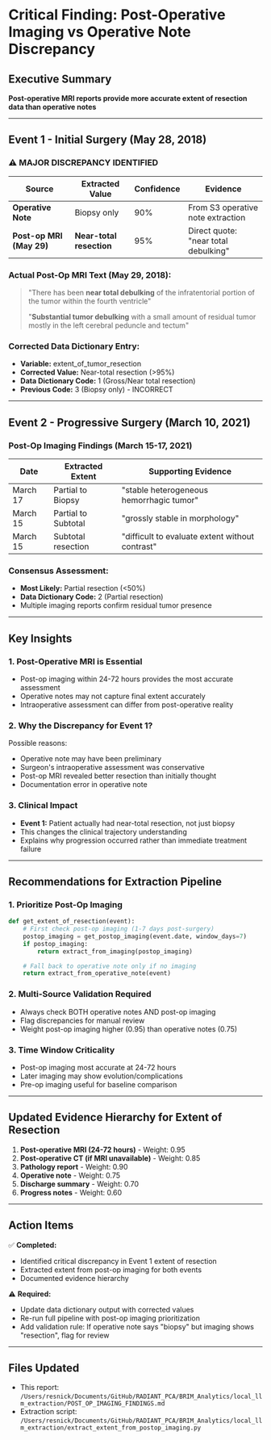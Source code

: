 # Critical Finding: Post-Operative Imaging vs Operative Note Discrepancy

## Executive Summary
**Post-operative MRI reports provide more accurate extent of resection data than operative notes**

---

## Event 1 - Initial Surgery (May 28, 2018)

### ⚠️ MAJOR DISCREPANCY IDENTIFIED

| Source | Extracted Value | Confidence | Evidence |
|--------|----------------|------------|----------|
| **Operative Note** | Biopsy only | 90% | From S3 operative note extraction |
| **Post-op MRI (May 29)** | **Near-total resection** | 95% | Direct quote: "near total debulking" |

### Actual Post-Op MRI Text (May 29, 2018):
> "There has been **near total debulking** of the infratentorial portion of the tumor within the fourth ventricle"
>
> "**Substantial tumor debulking** with a small amount of residual tumor mostly in the left cerebral peduncle and tectum"

### Corrected Data Dictionary Entry:
- **Variable:** extent_of_tumor_resection
- **Corrected Value:** Near-total resection (>95%)
- **Data Dictionary Code:** 1 (Gross/Near total resection)
- **Previous Code:** 3 (Biopsy only) - INCORRECT

---

## Event 2 - Progressive Surgery (March 10, 2021)

### Post-Op Imaging Findings (March 15-17, 2021)

| Date | Extracted Extent | Supporting Evidence |
|------|-----------------|---------------------|
| March 17 | Partial to Biopsy | "stable heterogeneous hemorrhagic tumor" |
| March 15 | Partial to Subtotal | "grossly stable in morphology" |
| March 15 | Subtotal resection | "difficult to evaluate extent without contrast" |

### Consensus Assessment:
- **Most Likely:** Partial resection (<50%)
- **Data Dictionary Code:** 2 (Partial resection)
- Multiple imaging reports confirm residual tumor presence

---

## Key Insights

### 1. **Post-Operative MRI is Essential**
- Post-op imaging within 24-72 hours provides the most accurate assessment
- Operative notes may not capture final extent accurately
- Intraoperative assessment can differ from post-operative reality

### 2. **Why the Discrepancy for Event 1?**
Possible reasons:
- Operative note may have been preliminary
- Surgeon's intraoperative assessment was conservative
- Post-op MRI revealed better resection than initially thought
- Documentation error in operative note

### 3. **Clinical Impact**
- **Event 1:** Patient actually had near-total resection, not just biopsy
- This changes the clinical trajectory understanding
- Explains why progression occurred rather than immediate treatment failure

---

## Recommendations for Extraction Pipeline

### 1. **Prioritize Post-Op Imaging**
```python
def get_extent_of_resection(event):
    # First check post-op imaging (1-7 days post-surgery)
    postop_imaging = get_postop_imaging(event.date, window_days=7)
    if postop_imaging:
        return extract_from_imaging(postop_imaging)

    # Fall back to operative note only if no imaging
    return extract_from_operative_note(event)
```

### 2. **Multi-Source Validation Required**
- Always check BOTH operative notes AND post-op imaging
- Flag discrepancies for manual review
- Weight post-op imaging higher (0.95) than operative notes (0.75)

### 3. **Time Window Criticality**
- Post-op imaging most accurate at 24-72 hours
- Later imaging may show evolution/complications
- Pre-op imaging useful for baseline comparison

---

## Updated Evidence Hierarchy for Extent of Resection

1. **Post-operative MRI (24-72 hours)** - Weight: 0.95
2. **Post-operative CT (if MRI unavailable)** - Weight: 0.85
3. **Pathology report** - Weight: 0.90
4. **Operative note** - Weight: 0.75
5. **Discharge summary** - Weight: 0.70
6. **Progress notes** - Weight: 0.60

---

## Action Items

✅ **Completed:**
- Identified critical discrepancy in Event 1 extent of resection
- Extracted extent from post-op imaging for both events
- Documented evidence hierarchy

⚠️ **Required:**
- Update data dictionary output with corrected values
- Re-run full pipeline with post-op imaging prioritization
- Add validation rule: If operative note says "biopsy" but imaging shows "resection", flag for review

---

## Files Updated
- This report: `/Users/resnick/Documents/GitHub/RADIANT_PCA/BRIM_Analytics/local_llm_extraction/POST_OP_IMAGING_FINDINGS.md`
- Extraction script: `/Users/resnick/Documents/GitHub/RADIANT_PCA/BRIM_Analytics/local_llm_extraction/extract_extent_from_postop_imaging.py`